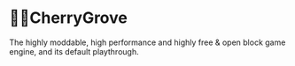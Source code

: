 # 🌸🌳CherryGrove

The highly moddable, high performance and highly free & open block game engine, and its default playthrough.
